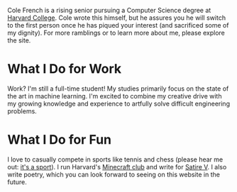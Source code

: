 Cole French is a rising senior pursuing a Computer Science degree at [Harvard College](https://college.harvard.edu). Cole wrote this himself, but he assures you he will switch to the first person once he has piqued your interest (and sacrificed some of my dignity). For more ramblings or to learn more about me, please explore the site.

# What I Do for Work
Work? I'm still a full-time student! My studies primarily focus on the state of the art in machine learning. I'm excited to combine my creative drive with my growing knowledge and experience to artfully solve difficult engineering problems.

# What I Do for Fun
I love to casually compete in sports like tennis and chess (please hear me out: [it's a sport](https://www.chess.com/article/view/is-chess-a-sport)). I run Harvard's [Minecraft club](https://humc.club) and write for [Satire V](https://satirev.org). I also write poetry, which you can look forward to seeing on this website in the future.
